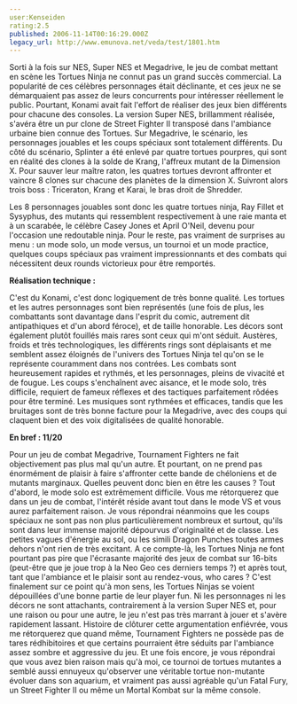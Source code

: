 ```yaml
---
user:Kenseiden
rating:2.5
published: 2006-11-14T00:16:29.000Z
legacy_url: http://www.emunova.net/veda/test/1801.htm
---
```

Sorti à la fois sur NES, Super NES et Megadrive, le jeu de combat mettant en scène les Tortues Ninja ne connut pas un grand succès commercial. La popularité de ces célèbres personnages était déclinante, et ces jeux ne se démarquaient pas assez de leurs concurrents pour intéresser réellement le public. Pourtant, Konami avait fait l'effort de réaliser des jeux bien différents pour chacune des consoles. La version Super NES, brillamment réalisée, s'avéra être un pur clone de Street Fighter II transposé dans l'ambiance urbaine bien connue des Tortues. Sur Megadrive, le scénario, les personnages jouables et les coups spéciaux sont totalement différents. Du côté du scénario, Splinter a été enlevé par quatre tortues pourpres, qui sont en réalité des clones à la solde de Krang, l'affreux mutant de la Dimension X. Pour sauver leur maître raton, les quatres tortues devront affronter et vaincre 8 clones sur chacune des planètes de la dimension X. Suivront alors trois boss : Triceraton, Krang et Karai, le bras droit de Shredder.  

  

Les 8 personnages jouables sont donc les quatre tortues ninja, Ray Fillet et Sysyphus, des mutants qui ressemblent respectivement à une raie manta et à un scarabée, le célèbre Casey Jones et April O'Neil, devenu pour l'occasion une redoutable ninja. Pour le reste, pas vraiment de surprises au menu : un mode solo, un mode versus, un tournoi et un mode practice, quelques coups spéciaux pas vraiment impressionnants et des combats qui nécessitent deux rounds victorieux pour être remportés.  

  

**Réalisation technique :**  

C'est du Konami, c'est donc logiquement de très bonne qualité. Les tortues et les autres personnages sont bien représentés (une fois de plus, les combattants sont davantage dans l'esprit du comic, autrement dit antipathiques et d'un abord féroce), et de taille honorable. Les décors sont également plutôt fouillés mais rares sont ceux qui m'ont séduit. Austères, froids et très technologiques, les différents rings sont déplaisants et me semblent assez éloignés de l'univers des Tortues Ninja tel qu'on se le représente couramment dans nos contrées. Les combats sont heureusement rapides et rythmés, et les personnages, pleins de vivacité et de fougue. Les coups s'enchaînent avec aisance, et le mode solo, très difficile, requiert de fameux réflexes et des tactiques parfaitement rôdées pour être terminé. Les musiques sont rythmées et efficaces, tandis que les bruitages sont de très bonne facture pour la Megadrive, avec des coups qui claquent bien et des voix digitalisées de qualité honorable.  

  

**En bref : 11/20**  

Pour un jeu de combat Megadrive, Tournament Fighters ne fait objectivement pas plus mal qu'un autre. Et pourtant, on ne prend pas énormément de plaisir à faire s'affronter cette bande de chéloniens et de mutants marginaux. Quelles peuvent donc bien en être les causes ? Tout d'abord, le mode solo est extrêmement difficile. Vous me rétorquerez que dans un jeu de combat, l'intérêt réside avant tout dans le mode VS et vous aurez parfaitement raison. Je vous répondrai néanmoins que les coups spéciaux ne sont pas non plus particulièrement nombreux et surtout, qu'ils sont dans leur immense majorité dépourvus d'originalité et de classe. Les petites vagues d'énergie au sol, ou les simili Dragon Punches toutes armes dehors n'ont rien de très excitant. A ce compte-là, les Tortues Ninja ne font pourtant pas pire que l'écrasante majorité des jeux de combat sur 16-bits (peut-être que je joue trop à la Neo Geo ces derniers temps ?) et après tout, tant que l'ambiance et le plaisir sont au rendez-vous, who cares ? C'est finalement sur ce point qu'à mon sens, les Tortues Ninjas se voient dépouillées d'une bonne partie de leur player fun. Ni les personnages ni les décors ne sont attachants, contrairement à la version Super NES et, pour une raison ou pour une autre, le jeu n'est pas très marrant à jouer et s'avère rapidement lassant. Histoire de clôturer cette argumentation enfiévrée, vous me rétorquerez que quand même, Tournament Fighters ne possède pas de tares rédhibitoires et que certains pourraient être séduits par l'ambiance assez sombre et aggressive du jeu. Et une fois encore, je vous répondrai que vous avez bien raison mais qu'à moi, ce tournoi de tortues mutantes a semblé aussi ennuyeux qu'observer une véritable tortue non-mutante évoluer dans son aquarium, et vraiment pas aussi agréable qu'un Fatal Fury, un Street Fighter II ou même un Mortal Kombat sur la même console.
